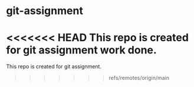 # git-assignment
<<<<<<< HEAD
This repo is created for git assignment work done.
=======
This repo is created for git assignment.
>>>>>>> refs/remotes/origin/main
